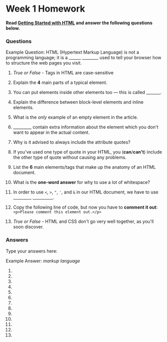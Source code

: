 # Week 1 Homework

**Read [Getting Started with HTML](https://developer.mozilla.org/en-US/docs/Learn/HTML/Introduction_to_HTML/Getting_started) and answer the following questions below.**

### Questions

Example Question: HTML (Hypertext Markup Language) is not a programming language; it is a ______ ________ used to tell your browser how to structure the web pages you visit.

1. *True or False* - Tags in HTML are case-sensitive

2. Explain the **4** main parts of a typical element.

3. You can put elements inside other elements too — this is called _______.

4. Explain the difference between block-level elements and inline elements.

5. What is the *only* example of an empty element in the article.

6. _________ contain extra information about the element which you don't want to appear in the actual content. 

7. Why is it advised to always include the attribute quotes?

8. If you've used one type of quote in your HTML, you (**can**/**can't**) include the other type of quote without causing any problems.

9. List the **6** main elements/tags that make up the anatomy of an HTML document.

10. What is the **one-word answer** for why to use a lot of whitespace?

11. In order to use `<`, `>`, `"`, `'`, and `&` in our HTML document, we have to use _________ __________.

12. Copy the following line of code, but now you have to **comment it out**: ````<p>Please comment this element out.</p>````

13. *True or False* - HTML and CSS don't go very well together, as you'll soon discover.

### Answers
Type your answers here:

Example Answer: *markup language*

1. 

2. 

3. 

4. 

5. 

6. 

7. 

8. 

9. 

10. 

11. 

12. 

13. 
